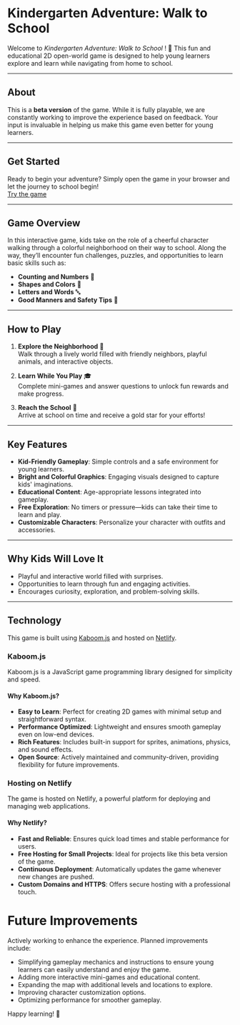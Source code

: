 # **Kindergarten Adventure: Walk to School**

Welcome to *Kindergarten Adventure: Walk to School* ! 🌟 This fun and educational 2D open-world game is designed to help young learners explore and learn while navigating from home to school.

---
## **About**  
This is a **beta version** of the game. While it is fully playable, we are constantly working to improve the experience based on feedback. Your input is invaluable in helping us make this game even better for young learners.

---
## **Get Started**  
Ready to begin your adventure? Simply open the game in your browser and let the journey to school begin!  
[Try the game](https://shimmering-speculoos-1239f5.netlify.app/)

---
## **Game Overview**  
In this interactive game, kids take on the role of a cheerful character walking through a colorful neighborhood on their way to school. Along the way, they’ll encounter fun challenges, puzzles, and opportunities to learn basic skills such as:  
- **Counting and Numbers** 🧮  
- **Shapes and Colors** 🎨  
- **Letters and Words** 🔤  
- **Good Manners and Safety Tips** 🚦
  
---
## **How to Play**  

1. **Explore the Neighborhood** 🌳  
   Walk through a lively world filled with friendly neighbors, playful animals, and interactive objects.  

2. **Learn While You Play** 🎓  
   Complete mini-games and answer questions to unlock fun rewards and make progress.  

3. **Reach the School** 🏫  
   Arrive at school on time and receive a gold star for your efforts!  

---

## **Key Features**  
- **Kid-Friendly Gameplay**: Simple controls and a safe environment for young learners.  
- **Bright and Colorful Graphics**: Engaging visuals designed to capture kids' imaginations.  
- **Educational Content**: Age-appropriate lessons integrated into gameplay.  
- **Free Exploration**: No timers or pressure—kids can take their time to learn and play.  
- **Customizable Characters**: Personalize your character with outfits and accessories.  
---
## **Why Kids Will Love It**  
- Playful and interactive world filled with surprises.  
- Opportunities to learn through fun and engaging activities.  
- Encourages curiosity, exploration, and problem-solving skills.  
---
## **Technology**  
This game is built using [Kaboom.js](https://github.com/replit/kaboom) and hosted on [Netlify](https://www.netlify.com/).  

### **Kaboom.js**  
Kaboom.js is a JavaScript game programming library designed for simplicity and speed.  

#### **Why Kaboom.js?**  
- **Easy to Learn**: Perfect for creating 2D games with minimal setup and straightforward syntax.  
- **Performance Optimized**: Lightweight and ensures smooth gameplay even on low-end devices.  
- **Rich Features**: Includes built-in support for sprites, animations, physics, and sound effects.  
- **Open Source**: Actively maintained and community-driven, providing flexibility for future improvements.  

### **Hosting on Netlify**  
The game is hosted on Netlify, a powerful platform for deploying and managing web applications.  

#### **Why Netlify?**  
- **Fast and Reliable**: Ensures quick load times and stable performance for users.  
- **Free Hosting for Small Projects**: Ideal for projects like this beta version of the game.  
- **Continuous Deployment**: Automatically updates the game whenever new changes are pushed.  
- **Custom Domains and HTTPS**: Offers secure hosting with a professional touch.  

# **Future Improvements**  
Actively working to enhance the experience. Planned improvements include:  
- Simplifying gameplay mechanics and instructions to ensure young learners can easily understand and enjoy the game.
- Adding more interactive mini-games and educational content.  
- Expanding the map with additional levels and locations to explore.  
- Improving character customization options.  
- Optimizing performance for smoother gameplay.  
 
Happy learning! 🎉  
